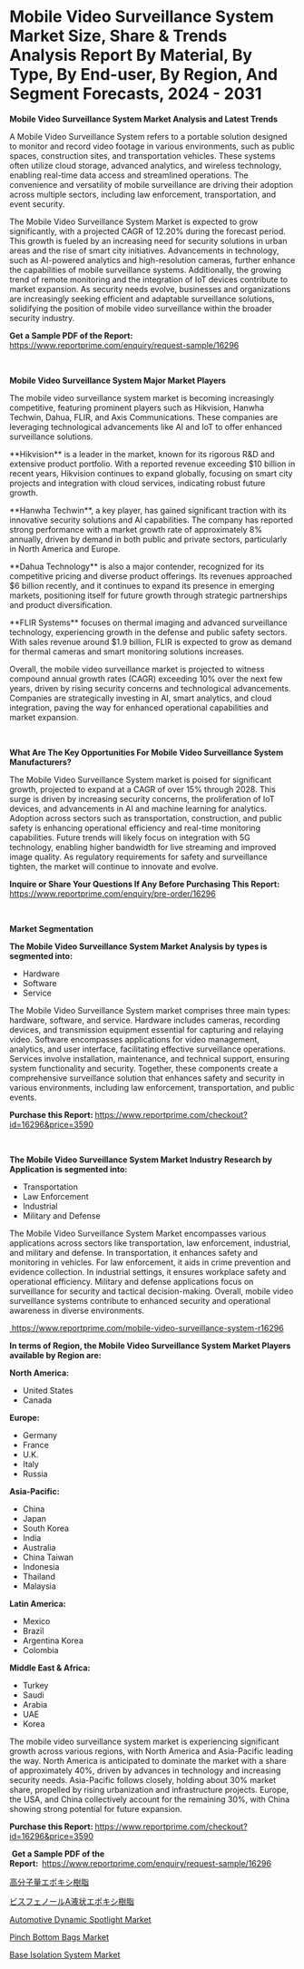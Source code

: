 <p><h1>Mobile Video Surveillance System Market Size, Share & Trends Analysis Report By Material, By Type, By End-user, By Region, And Segment Forecasts, 2024 - 2031</h1></p><p><strong>Mobile Video Surveillance System Market Analysis and Latest Trends</strong></p>
<p><p>A Mobile Video Surveillance System refers to a portable solution designed to monitor and record video footage in various environments, such as public spaces, construction sites, and transportation vehicles. These systems often utilize cloud storage, advanced analytics, and wireless technology, enabling real-time data access and streamlined operations. The convenience and versatility of mobile surveillance are driving their adoption across multiple sectors, including law enforcement, transportation, and event security.</p><p>The Mobile Video Surveillance System Market is expected to grow significantly, with a projected CAGR of 12.20% during the forecast period. This growth is fueled by an increasing need for security solutions in urban areas and the rise of smart city initiatives. Advancements in technology, such as AI-powered analytics and high-resolution cameras, further enhance the capabilities of mobile surveillance systems. Additionally, the growing trend of remote monitoring and the integration of IoT devices contribute to market expansion. As security needs evolve, businesses and organizations are increasingly seeking efficient and adaptable surveillance solutions, solidifying the position of mobile video surveillance within the broader security industry.</p></p>
<p><strong>Get a Sample PDF of the Report:&nbsp;</strong> <a href="https://www.reportprime.com/enquiry/request-sample/16296">https://www.reportprime.com/enquiry/request-sample/16296</a></p>
<p>&nbsp;</p>
<p><strong>Mobile Video Surveillance System Major Market Players</strong></p>
<p><p>The mobile video surveillance system market is becoming increasingly competitive, featuring prominent players such as Hikvision, Hanwha Techwin, Dahua, FLIR, and Axis Communications. These companies are leveraging technological advancements like AI and IoT to offer enhanced surveillance solutions. </p><p>**Hikvision** is a leader in the market, known for its rigorous R&D and extensive product portfolio. With a reported revenue exceeding $10 billion in recent years, Hikvision continues to expand globally, focusing on smart city projects and integration with cloud services, indicating robust future growth.</p><p>**Hanwha Techwin**, a key player, has gained significant traction with its innovative security solutions and AI capabilities. The company has reported strong performance with a market growth rate of approximately 8% annually, driven by demand in both public and private sectors, particularly in North America and Europe.</p><p>**Dahua Technology** is also a major contender, recognized for its competitive pricing and diverse product offerings. Its revenues approached $6 billion recently, and it continues to expand its presence in emerging markets, positioning itself for future growth through strategic partnerships and product diversification.</p><p>**FLIR Systems** focuses on thermal imaging and advanced surveillance technology, experiencing growth in the defense and public safety sectors. With sales revenue around $1.9 billion, FLIR is expected to grow as demand for thermal cameras and smart monitoring solutions increases.</p><p>Overall, the mobile video surveillance market is projected to witness compound annual growth rates (CAGR) exceeding 10% over the next few years, driven by rising security concerns and technological advancements. Companies are strategically investing in AI, smart analytics, and cloud integration, paving the way for enhanced operational capabilities and market expansion.</p></p>
<p>&nbsp;</p>
<p><strong>What Are The Key Opportunities For Mobile Video Surveillance System Manufacturers?</strong></p>
<p><p>The Mobile Video Surveillance System market is poised for significant growth, projected to expand at a CAGR of over 15% through 2028. This surge is driven by increasing security concerns, the proliferation of IoT devices, and advancements in AI and machine learning for analytics. Adoption across sectors such as transportation, construction, and public safety is enhancing operational efficiency and real-time monitoring capabilities. Future trends will likely focus on integration with 5G technology, enabling higher bandwidth for live streaming and improved image quality. As regulatory requirements for safety and surveillance tighten, the market will continue to innovate and evolve.</p></p>
<p><strong>Inquire or Share Your Questions If Any Before Purchasing This Report:</strong> <a href="https://www.reportprime.com/enquiry/pre-order/16296">https://www.reportprime.com/enquiry/pre-order/16296</a></p>
<p>&nbsp;</p>
<p><strong>Market Segmentation</strong></p>
<p><strong>The Mobile Video Surveillance System Market Analysis by types is segmented into:</strong></p>
<p><ul><li>Hardware</li><li>Software</li><li>Service</li></ul></p>
<p><p>The Mobile Video Surveillance System market comprises three main types: hardware, software, and service. Hardware includes cameras, recording devices, and transmission equipment essential for capturing and relaying video. Software encompasses applications for video management, analytics, and user interface, facilitating effective surveillance operations. Services involve installation, maintenance, and technical support, ensuring system functionality and security. Together, these components create a comprehensive surveillance solution that enhances safety and security in various environments, including law enforcement, transportation, and public events.</p></p>
<p><strong>Purchase this Report:&nbsp;</strong><a href="https://www.reportprime.com/checkout?id=16296&price=3590">https://www.reportprime.com/checkout?id=16296&price=3590</a></p>
<p>&nbsp;</p>
<p><strong>The Mobile Video Surveillance System Market Industry Research by Application is segmented into:</strong></p>
<p><ul><li>Transportation</li><li>Law Enforcement</li><li>Industrial</li><li>Military and Defense</li></ul></p>
<p><p>The Mobile Video Surveillance System Market encompasses various applications across sectors like transportation, law enforcement, industrial, and military and defense. In transportation, it enhances safety and monitoring in vehicles. For law enforcement, it aids in crime prevention and evidence collection. In industrial settings, it ensures workplace safety and operational efficiency. Military and defense applications focus on surveillance for security and tactical decision-making. Overall, mobile video surveillance systems contribute to enhanced security and operational awareness in diverse environments.</p></p>
<p><a href="https://www.reportprime.com/mobile-video-surveillance-system-r16296">&nbsp;https://www.reportprime.com/mobile-video-surveillance-system-r16296</a></p>
<p><strong>In terms of Region, the Mobile Video Surveillance System Market Players available by Region are:</strong></p>
<p>
    <p> <strong> North America: </strong>
        <ul>
            <li>United States</li>
            <li>Canada</li>
        </ul>
        </p> 
    <p> <strong> Europe: </strong>
        <ul>
            <li>Germany</li>
            <li>France</li>
            <li>U.K.</li>
            <li>Italy</li>
            <li>Russia</li>
        </ul>
        </p> 
    <p> <strong> Asia-Pacific: </strong>
        <ul>
            <li>China</li>
            <li>Japan</li>
            <li>South Korea</li>
            <li>India</li>
            <li>Australia</li>
            <li>China Taiwan</li>
            <li>Indonesia</li>
            <li>Thailand</li>
            <li>Malaysia</li>
        </ul>
        </p> 
    <p> <strong> Latin America: </strong>
        <ul>
            <li>Mexico</li>
            <li>Brazil</li>
            <li>Argentina Korea</li>
            <li>Colombia</li>
        </ul>
        </p> 
    <p> <strong> Middle East & Africa: </strong>
        <ul>
            <li>Turkey</li>
            <li>Saudi</li>
            <li>Arabia</li>
            <li>UAE</li>
            <li>Korea</li>
        </ul>
    </p>
    </p>
<p><p>The mobile video surveillance system market is experiencing significant growth across various regions, with North America and Asia-Pacific leading the way. North America is anticipated to dominate the market with a share of approximately 40%, driven by advances in technology and increasing security needs. Asia-Pacific follows closely, holding about 30% market share, propelled by rising urbanization and infrastructure projects. Europe, the USA, and China collectively account for the remaining 30%, with China showing strong potential for future expansion.</p></p>
<p><strong>Purchase this Report: </strong><a href="https://www.reportprime.com/checkout?id=16296&price=3590">https://www.reportprime.com/checkout?id=16296&price=3590</a></p>
<p>&nbsp;<strong>Get a Sample PDF of the Report:&nbsp;&nbsp;</strong><a href="https://www.reportprime.com/enquiry/request-sample/16296">https://www.reportprime.com/enquiry/request-sample/16296</a></p>
<p><strong></strong></p>
<p><p><a href="https://medium.com/@samleite85/high-molecular-weight-epoxy-resin-market-%E3%81%AF-%E3%82%B3%E3%82%B9%E3%83%88%E7%AE%A1%E7%90%86%E3%81%A8%E5%8A%B9%E7%8E%87%E5%90%91%E4%B8%8A%E3%82%92%E5%84%AA%E5%85%88%E3%81%97%E3%81%BE%E3%81%99-%E3%81%95%E3%82%89%E3%81%AB-%E5%A0%B1%E5%91%8A%E6%9B%B8%E3%81%AF%E5%B8%82%E5%A0%B4%E3%81%AE%E9%9C%80%E8%A6%81%E9%9D%A2%E3%81%A8%E4%BE%9B%E7%B5%A6%E9%9D%A2%E3%81%AE%E4%B8%A1%E6%96%B9%E3%82%92%E3%82%AB%E3%83%90%E3%83%BC%E3%81%97%E3%81%A6%E3%81%84%E3%81%BE%E3%81%99-high-5c2b7df00905">高分子量エポキシ樹脂</a></p><p><a href="https://medium.com/@samleite85/bisphenol-a-liquid-epoxy-resins-market-%E3%81%AF-%E3%82%B3%E3%82%B9%E3%83%88%E7%AE%A1%E7%90%86%E3%81%A8%E5%8A%B9%E7%8E%87%E5%90%91%E4%B8%8A%E3%82%92%E5%84%AA%E5%85%88%E3%81%97%E3%81%BE%E3%81%99-%E3%81%95%E3%82%89%E3%81%AB-%E5%A0%B1%E5%91%8A%E6%9B%B8%E3%81%AF%E5%B8%82%E5%A0%B4%E3%81%AE%E9%9C%80%E8%A6%81%E9%9D%A2%E3%81%A8%E4%BE%9B%E7%B5%A6%E9%9D%A2%E3%81%AE%E4%B8%A1%E6%96%B9%E3%82%92%E3%82%AB%E3%83%90%E3%83%BC%E3%81%97%E3%81%A6%E3%81%84%E3%81%BE%E3%81%99-5fe8800c1c55">ビスフェノールA液状エポキシ樹脂</a></p><p><a href="https://issuu.com/reportprime-2/docs/automotive-dynamic-spotlight-market_ba4e0662fed37a">Automotive Dynamic Spotlight Market</a></p><p><a href="https://medium.com/@samirmayert184/what-is-pinch-bottom-bags-market-fd9bffbeb2b7">Pinch Bottom Bags Market</a></p><p><a href="https://www.linkedin.com/pulse/base-isolation-system-market-trends-analysis-opportunities-aqase?trackingId=uMGZkNTDROuLhUO4ogGMkg%3D%3D">Base Isolation System Market</a></p></p>